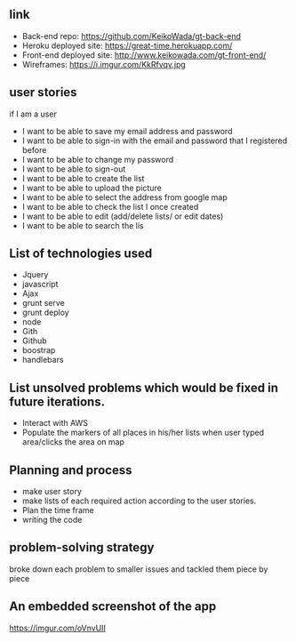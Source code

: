## link
- Back-end repo: https://github.com/KeikoWada/gt-back-end
- Heroku deployed site: https://great-time.herokuapp.com/
- Front-end deployed site: http://www.keikowada.com/gt-front-end/
- Wireframes: https://i.imgur.com/KkRfvqv.jpg

## user stories
if I am a user

- I want to be able to save my email address and password
- I want to be able to sign-in with the email and password that I registered before
- I want to be able to change my password
- I want to be able to sign-out
- I want to be able to create the list
- I want to be able to upload the picture
- I want to be able to select the address from google map
- I want to be able to check the list I once created
- I want to be able to edit (add/delete lists/ or edit dates)
- I want to be able to search the lis

## List of technologies used
- Jquery
- javascript
- Ajax
- grunt serve
- grunt deploy
- node
- Gith
- Github
- boostrap
- handlebars

## List unsolved problems which would be fixed in future iterations.
- Interact with AWS
- Populate the markers of all places in his/her lists when user typed area/clicks the area on map

## Planning and process
- make user story
- make lists of each required action according to the user stories.
- Plan the time frame
- writing the code

## problem-solving strategy
broke down each problem to smaller issues and tackled them piece by piece

## An embedded screenshot of the app
https://imgur.com/oVnvUIl
